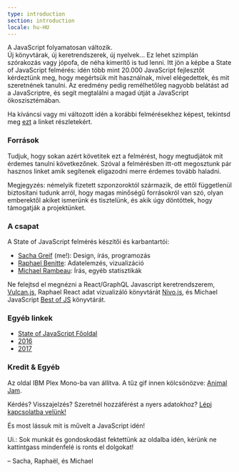 ```yaml
---
type: introduction
section: introduction
locale: hu-HU
---
```

 
<span class="first-line">A <span class="first-letter">JavaScript</span> folyamatosan változik.</span>  
Új könyvtárak, új keretrendszerek, új nyelvek… Ez lehet szimplán szórakozás vagy jópofa, de néha kimerítő is tud lenni. 
Itt jön a képbe a State of JavaScript felmérés: idén több mint 20.000 JavaScript fejlesztőt kérdeztünk meg, hogy megértsük mit használnak, mivel elégedettek, és mit szeretnének tanulni. Az eredmény pedig remélhetőleg nagyobb belátást ad a JavaScriptre, és segít megtalálni a magad útját a JavaScript ökoszisztémában.

Ha kíváncsi vagy mi változott idén a korábbi felmérésekhez képest, tekintsd meg  [ezt](https://medium.freecodecamp.org/the-state-of-javascript-2018-8322bcc51bd8) a linket részletekért.

### Források

Tudjuk, hogy sokan azért követitek ezt a felmérést, hogy megtudjátok mit érdemes tanulni következőnek. Szóval a felmérésben itt-ott megosztunk pár hasznos linket amik segítenek eligazodni merre érdemes tovább haladni.

Megjegyzés: némelyik fizetett szponzoroktól származik, de ettől függetlenül biztosítani tudunk arról, hogy magas minőségű forrásokról van szó,  olyan emberektől akiket ismerünk és tisztelünk, és akik úgy döntöttek, hogy támogatják a projektünket.

### A csapat

A State of JavaScript felmérés készítői és karbantartói:

- [Sacha Greif](https://twitter.com/sachagreif) (me!): Design, írás, programozás
- [Raphael Benitte](https://twitter.com/benitteraphael): Adatelemzés, vizualizáció
- [Michael Rambeau](https://twitter.com/michaelrambeau): Írás, egyéb statisztikák

Ne felejtsd el megnézni a React/GraphQL Javascript keretrendszerem, [Vulcan.js](http://vulcanjs.org), Raphael React adat vizualizáló könyvtárát [Nivo.js](https://nivo.rocks), és Michael JavaScript [Best of JS](https://bestofjs.org) könyvtárát.

### Egyéb linkek

- [State of JavaScript Főoldal](https://stateofjs.com)
- [2016](https://2016.stateofjs.com/)
- [2017](https://2017.stateofjs.com/)

### Kredit & Egyéb

Az oldal IBM Plex Mono-ba van állítva. A tűz gif innen kölcsönözve: [Animal Jam](https://animal-jam-roleplay.wikia.com/wiki/File:Pixel-fire-gif-1.gif).

Kérdés? Visszajelzés? Szeretnél hozzáférést a nyers adatokhoz? [Lépj kapcsolatba velünk!](mailto:hello@stateofjs.com)

És most lássuk mit is művelt a JavaScript idén!

Ui.: Sok munkát és gondoskodást fektettünk az oldalba idén, kérünk ne kattintgass mindenfelé is ronts el dolgokat!

<span class="conclusion__byline">– Sacha, Raphaël, és Michael</span>